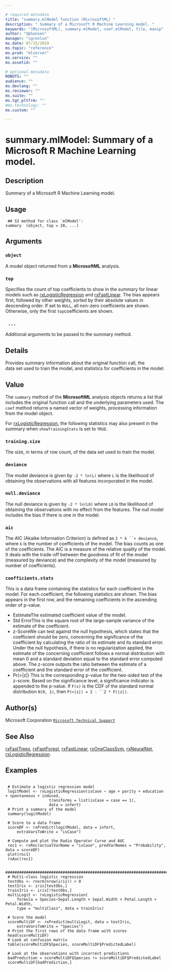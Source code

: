 ```yaml
--- 

# required metadata 
title: "summary.mlModel function (MicrosoftML) " 
description: " Summary of a Microsoft R Machine Learning model. " 
keywords: "(MicrosoftML), summary.mlModel, coef.mlModel, file, manip" 
author: "dphansen" 
manager: "cgronlun" 
ms.date: 07/15/2019
ms.topic: "reference" 
ms.prod: "mlserver" 
ms.service: "" 
ms.assetid: "" 

# optional metadata 
ROBOTS: "" 
audience: "" 
ms.devlang: "" 
ms.reviewer: "" 
ms.suite: "" 
ms.tgt_pltfrm: "" 
#ms.technology: "" 
ms.custom: "" 

--- 
```






 # summary.mlModel: Summary of a Microsoft R Machine Learning model. 
 ## Description

Summary of a Microsoft R Machine Learning model.


 ## Usage

```   
 ## S3 method for class `mlModel':
summary  (object, top = 20, ...)

```

 ## Arguments



 ### `object`
 A model object returned from a **MicrosoftML** analysis. 



 ### `top`
 Specifies the count of top coefficients to show in the summary for linear models such as [rxLogisticRegression](rxLogisticRegression.md) and  [rxFastLinear](rxFastLinear.md). The bias appears first, followed by other weights, sorted by their absolute values in descending order. If set to `NULL`,  all non-zero coefficients are shown. Otherwise, only the first `top`coefficients are shown. 



 ### ` ...`
 Additional arguments to be passed to the summary method. 



 ## Details

Provides summary information about the original function call, the   
 data set used to train the model, and statistics for coefficients in the 
 model.


 ## Value

The `summary` method of the **MicrosoftML** analysis objects
returns a list that includes the original function call and the underlying
parameters used. The `coef` method returns a named vector of weights,
processing information from the model object.

For [rxLogisticRegression](rxLogisticRegression.md), the following statistics may also
present in the summary when `showTrainingStats` is set to `TRUE`.


### `training.size `
The size, in terms of row count, of the data set used to train the model.



### `deviance `
The model deviance is given by `-2 * ln(L)` where `L` is the likelihood of obtaining the observations with all features incorporated in the model.



### `null.deviance `
The null deviance is given by `-2 * ln(L0)` where `L0` is the likelihood of obtaining the observations with no effect from the features. The null model includes the bias if there is one in the model.



### `aic`
The AIC (Akaike Information Criterion) is defined as `2 * k ``+ deviance`, where `k` is the number of coefficients of the model. The bias counts as one of the coefficients. The AIC is a measure of the relative quality of the model. It deals with the trade-off between the goodness of fit of the model (measured by deviance) and the complexity of the model (measured by number of coefficients).



### `coefficients.stats`
This is a data frame containing the statistics for each coefficient in the model. For each coefficient, the following statistics are shown. The bias appears in the first row, and the remaining coefficients in the ascending order of p-value.   
*   EstimateThe estimated coefficient value of the model.  
*   Std ErrorThis is the square root of the large-sample variance of the estimate of the coefficient. 
*   z-ScoreWe can test against the null hypothesis, which states that the coefficient should be zero, concerning the significance of the coefficient by calculating the ratio of its estimate and its standard error.  Under the null hypothesis, if there is no regularization applied, the estimate of the concerning coefficient follows a normal distribution with mean 0 and a standard deviation equal to the standard error computed above.  The z-score outputs the ratio between the estimate of a coefficient and the standard error of the coefficient.  
*   Pr(>|z|) This is the corresponding p-value for the two-sided test of the z-score. Based on the significance level, a significance indicator is appended to the p-value. If `F(x)` is the CDF of the standard normal distribution `N(0, 1)`, then `P(>|z|) = 2 - ``2 * F(|z|)`.  



 ## Author(s)

Microsoft Corporation [`Microsoft Technical Support`](https://go.microsoft.com/fwlink/?LinkID=698556&clcid=0x409)



 ## See Also

[rxFastTrees](rxFastTrees.md), [rxFastForest](rxFastForest.md),
[rxFastLinear](rxFastLinear.md), [rxOneClassSvm](rxOneClassSvm.md),
[rxNeuralNet](rxNeuralNet.md), [rxLogisticRegression](rxLogisticRegression.md).

 ## Examples

 ```

  # Estimate a logistic regression model
  logitModel <- rxLogisticRegression(isCase ~ age + parity + education + spontaneous + induced,
                    transforms = list(isCase = case == 1),
                    data = infert)
  # Print a summary of the model
  summary(logitModel)

  # Score to a data frame
  scoreDF <- rxPredict(logitModel, data = infert, 
      extraVarsToWrite = "isCase")

  # Compute and plot the Radio Operator Curve and AUC
  roc1 <- rxRoc(actualVarName = "isCase", predVarNames = "Probability", data = scoreDF) 
  plot(roc1)
  rxAuc(roc1)

  #######################################################################################
  # Multi-class logistic regression  
  testObs <- rnorm(nrow(iris)) > 0
  testIris <- iris[testObs,]
  trainIris <- iris[!testObs,]
  multiLogit <- rxLogisticRegression(
      formula = Species~Sepal.Length + Sepal.Width + Petal.Length + Petal.Width,
      type = "multiClass", data = trainIris)

  # Score the model
  scoreMultiDF <- rxPredict(multiLogit, data = testIris, 
      extraVarsToWrite = "Species")    
  # Print the first rows of the data frame with scores
  head(scoreMultiDF)
  # Look at confusion matrix
  table(scoreMultiDF$Species, scoreMultiDF$PredictedLabel)

  # Look at the observations with incorrect predictions
  badPrediction = scoreMultiDF$Species != scoreMultiDF$PredictedLabel
  scoreMultiDF[badPrediction,]
```




